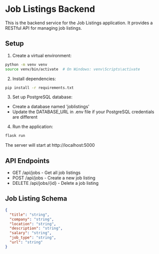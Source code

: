 # Job Listings Backend

This is the backend service for the Job Listings application. It provides a RESTful API for managing job listings.

## Setup

1. Create a virtual environment:

```bash
python -m venv venv
source venv/bin/activate  # On Windows: venv\Scripts\activate
```

2. Install dependencies:

```bash
pip install -r requirements.txt
```

3. Set up PostgreSQL database:

- Create a database named 'joblistings'
- Update the DATABASE_URL in .env file if your PostgreSQL credentials are different

4. Run the application:

```bash
flask run
```

The server will start at http://localhost:5000

## API Endpoints

- GET /api/jobs - Get all job listings
- POST /api/jobs - Create a new job listing
- DELETE /api/jobs/{id} - Delete a job listing

## Job Listing Schema

```json
{
  "title": "string",
  "company": "string",
  "location": "string",
  "description": "string",
  "salary": "string",
  "job_type": "string",
  "url": "string"
}
```
